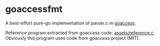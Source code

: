 # goaccessfmt

A best-effort pure-go implementation of parser.c in [goaccess](https://goaccess.io/).

Reference program extracted from goaccess code: [assets/reference.c](assets/reference.c). Obviously this program uses code from goaccess project (MIT).
